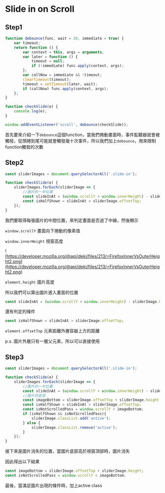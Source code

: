 # Slide in on Scroll

## Step1

```jsx
function debounce(func, wait = 20, immediate = true) {
    var timeout;
    return function () {
        var context = this, args = arguments;
        var later = function () {
            timeout = null;
            if (!immediate) func.apply(context, args);
        };
        var callNow = immediate && !timeout;
        clearTimeout(timeout);
        timeout = setTimeout(later, wait);
        if (callNow) func.apply(context, args);
    };
}

function checkSlide(e) {
	console.log(e);
}

window.addEventListener('scroll', debounce(checkSlide));
```

首先要來介紹一下`debounce`這個function，當我們捲動畫面時，事件監聽器就會被觸發，從頭捲到尾可能就會觸發幾十次事件，所以我們加上`debounce`，用來限制function觸發的次數

## Step2

```jsx
const sliderImages = document.querySelectorAll('.slide-in');

function checkSlide(e) {
    sliderImages.forEach(sliderImage => {
        //圖片的一半位置
        const slideInAt = (window.scrollY + window.innerHeight) - sliderImage.height / 2;
        const isHalfShown = slideInAt > sliderImage.offsetTop;
    });
}
```

我們要取得每張圖片的中間位置，來判定畫面是否過了中線，然後顯示

`window.scrollY` 畫面向下捲動的像素值

`window.innerHeight` 視窗高度

![https://developer.mozilla.org/@api/deki/files/213/=FirefoxInnerVsOuterHeight2.png](https://developer.mozilla.org/@api/deki/files/213/=FirefoxInnerVsOuterHeight2.png)

`element.height` 圖片高度

所以我們可以算出圖片進入畫面的位置

```jsx
const slideInAt = (window.scrollY + window.innerHeight) - sliderImage.height / 2;
```

還有判定的條件

```jsx
const isHalfShown = slideInAt > sliderImage.offsetTop;
```

`element.offsetTop` 元素距離外層容器上方的距離

p.s. 圖片外層只有一層父元素，所以可以直接使用

## Step3

```jsx
const sliderImages = document.querySelectorAll('.slide-in');

function checkSlide(e) {
    sliderImages.forEach(sliderImage => {
        //圖片的一半位置
        const slideInAt = (window.scrollY + window.innerHeight) - sliderImage.height / 2;
        //圖片的底部
        const imageBottom = sliderImage.offsetTop + sliderImage.height;
        const isHalfShown = slideInAt > sliderImage.offsetTop;
        const isNotScrolledPass = window.scrollY < imageBottom;
        if (isHalfShown && isNotScrolledPass){
            sliderImage.classList.add('active');
        } else {
            sliderImage.classList.remove('active');
        }
    });
}
```

接下來是圖片消失的位置，當圖片底部高於視窗頂部時，圖片消失

因此得出以下結果

```jsx
const imageBottom = sliderImage.offsetTop + sliderImage.height;
const isNotScrolledPass = window.scrollY < imageBottom;
```

最後，當滿足圖片出現的條件時，加上active class